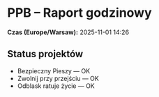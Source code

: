 # PPB – Raport godzinowy
**Czas (Europe/Warsaw):** 2025-11-01 14:26

## Status projektów
- Bezpieczny Pieszy — OK
- Zwolnij przy przejściu — OK
- Odblask ratuje życie — OK


